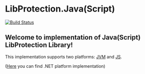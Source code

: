 # LibProtection.Java(Script)

[![Build Status](https://travis-ci.org/LibProtection/libprotection-java.svg?branch=dev)](https://travis-ci.org/LibProtection/libprotection-java)

## Welcome to implementation of Java(Script) LibProtection Library!
This implementation supports two platforms: [JVM](/libprotection-jvm) and [JS](/libprotection-js).

([Here](https://github.com/LibProtection/libprotection-dotnet) you can find .NET platform implementation)
